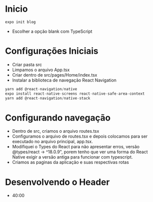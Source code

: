 # Inicio

```javascript
expo init blog
```
- Escolher a opção blank com TypeScript

# Configurações Iniciais
- Criar pasta src
- Limpamos o arquivo App.tsx
- Criar dentro de src/pages/Home/index.tsx
- Instalar a biblioteca de navegação React Navigation
```javascript
yarn add @react-navigation/native
expo install react-native-screens react-native-safe-area-context
yarn add @react-navigation/native-stack
```

# Configurando navegação
- Dentro de src, criamos o arquivo routes.tsx
- Configuramos o arquivo de routes.tsx e depois colocamos para ser executado no arquivo principal, app.tsx.
- Modifiquei o Types do React para não apresentar erros, versão @types/react -> ^18.0.9", porem tenho que ver uma forma do React Native exigir a versão antiga para funcionar com typescript.
- Criamos as paginas da aplicação e suas respectivas rotas

# Desenvolvendo o Header
- 40:00

